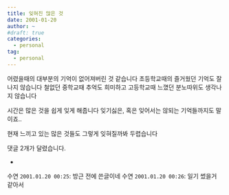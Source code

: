 ```yaml
---
title: 잊혀진 많은 것
date: 2001-01-20
author: ~
#draft: true
categories:
  - personal
tag:
  - personal
---
```




어렸을때의 대부분의 기억이 없어져버린 것 같습니다
초등학교때의 즐거웠던 기억도 잘 나지 않습니다
철없던 중학교때 추억도 희미하고
고등학교때 느꼈던 분노따위도 생각나지 않습니다

시간은 많은 것을 쉽게 잊게 해줍니다
잊기싫은, 혹은 잊어서는 않되는 기억들까지도 말이죠..

현재 느끼고 있는 많은 것들도 그렇게 잊혀질까봐 두렵습니다


 댓글  2개가 달렸습니다.

- 
수연 `2001.01.20 00:25`: 
방근 전에 쓴글이네
수연 `2001.01.20 00:26`: 
일기 썼을거 같아서




